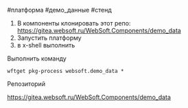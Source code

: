 #платформа #демо_данные #стенд 

1. В компоненты клонировать этот репо:
https://gitea.websoft.ru/WebSoft.Components/demo_data
2. Запустить платформу
3. в x-shell выполнить 

Выполнить команду
```
wftget pkg-process websoft.demo_data *
```

Репозиторий

https://gitea.websoft.ru/WebSoft.Components/demo_data